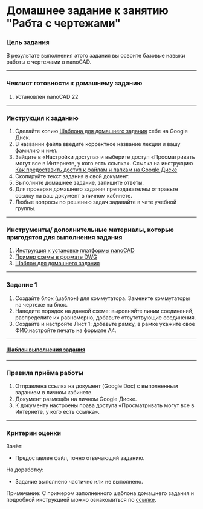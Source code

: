 # Домашнее задание к занятию "Рабта с чертежами"

### Цель задания

В результате выполнения этого задания вы освоите базовые навыки работы с чертежами в nanoCAD. 

------

### Чеклист готовности к домашнему заданию

1. Установлен nanoCAD 22

------

### Инструкция к заданию

1. Сделайте копию [Шаблона для домашнего задания](https://drive.google.com/file/d/1jTQZNUgVpA9e6kEbtSMoDx1x22Q2tliL/view?usp=share_link) себе на Google Диск.
1. В названии файла введите корректное название лекции и вашу фамилию и имя.
1. Зайдите в «Настройки доступа» и выберите доступ «Просматривать могут все в Интернете, у кого есть ссылка». Ссылка на инструкцию [Как предоставить доступ к файлам и папкам на Google Диске](https://support.google.com/docs/answer/2494822?hl=ru&co=GENIE.Platform%3DDesktop)
1. Скопируйте текст задания в свой документ.
1. Выполните домашнее задание, запишите ответы.
1. Для проверки домашнего задания преподавателем отправьте ссылку на ваш документ в личном кабинете.
1. Любые вопросы по решению задач задавайте в чате учебной группы.

------

### Инструменты/ дополнительные материалы, которые пригодятся для выполнения задания

1. [Инструкция к установке платформы nanoCAD](https://docs.google.com/presentation/d/1E5cgmdySQHRs7mX5v0GNZqZWmRzVVc3osXE2-queDwk/edit?usp=sharing)
2. [Пример схемы в формате DWG](https://drive.google.com/file/d/1jTQZNUgVpA9e6kEbtSMoDx1x22Q2tliL/view?usp=share_link)
3. [Шаблон для домашнего задания](https://docs.google.com/document/d/1KtLntCSF0V9zyBNWoTEEDadnIvaHBuqHXCl_wkydmUk/edit?usp=sharing)

------
### Задание 1

1. Создайте блок (шаблон) для коммутатора. Замените коммутаторы на чертеже на блок. 
2. Наведите порядок на данной схеме: выровняйте линии соединений, распределите их равномерно, добавьте отсутствующие соединения.
3. Создайте и настройте Лист 1: добавьте рамку, в рамке укажите свое ФИО,настройте печать на формате А4. 
------

#### [Шаблон выполнения задания](https://drive.google.com/file/d/1jTQZNUgVpA9e6kEbtSMoDx1x22Q2tliL/view?usp=share_link)

------

### Правила приёма работы

1. Отправлена ссылка на документ (Google Doc) с выполненным заданием в личном кабинете.
2. Документ размещён на личном Google Диске.
3. К документу настроены права доступа «Просматривать могут все в Интернете, у кого есть ссылка».

------

### Критерии оценки

Зачёт:

- Предоставлен файл, точно отвечающий заданию.


На доработку:

- Задание выполнено частично или не выполнено.

Примечание: С примером заполненного шаблона домашнего задания и подробной инструкцией можно ознакомиться по [ссылке](https://docs.google.com/document/d/13m07fqimLwzddcF6zyRrPjMO16RGynagzdO64-PMXuA/edit?usp=sharing).
